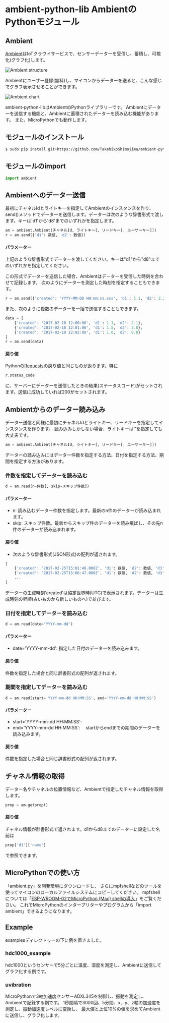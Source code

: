 # ambient-python-lib AmbientのPythonモジュール

## Ambient
[Ambient](https://ambidata.io)はIoTクラウドサービスで、センサーデーターを受信し、蓄積し、可視化(グラフ化)します。

![Ambient structure](https://ambidata.io/wp/wp-content/uploads/2016/09/AmbientStructure.jpg)

Ambientにユーザー登録(無料)し、マイコンからデーターを送ると、こんな感じでグラフ表示させることができます。

![Ambient chart](https://ambidata.io/wp/wp-content/uploads/2016/09/fig3-1024x651.jpg)

ambient-python-libはAmbientのPythonライブラリーです。
Ambientにデーターを送信する機能と、Ambientに蓄積されたデーターを読み込む機能があります。
また、MicroPythonでも動作します。

## モジュールのインストール

```sh
$ sudo pip install git+https://github.com/TakehikoShimojima/ambient-python-lib.git
```

## モジュールのimport

```python
import ambient
```
## Ambientへのデーター送信

最初にチャネルIdとライトキーを指定してAmbientのインスタンスを作り、send()メソッドでデーターを送信します。データーは次のような辞書形式で渡します。キーは'd1'から'd8'までのいずれかを指定します。

```python
am = ambient.Ambient(チャネルId, ライトキー[, リードキー[, ユーザーキー]])
r = am.send({'d1': 数値, 'd2': 数値})
```

#### パラメーター
  上記のような辞書形式でデーターを渡してください。キーは"d1"から"d8"までのいずれかを指定してください。

この形式でデーターを送信した場合、Ambientはデーターを受信した時刻を合わせて記録します。 次のようにデーターを測定した時刻を指定することもできます。

```python
r = am.send({'created': 'YYYY-MM-DD HH:mm:ss.sss', 'd1': 1.1, 'd2': 2.2})
```

また、次のように複数のデーターを一括で送信することもできます。

```python
data = [
    {'created': '2017-02-18 12:00:00', 'd1': 1.1, 'd2': 2.1},
    {'created': '2017-02-18 12:01:00', 'd1': 1.5, 'd2': 3.8},
    {'created': '2017-02-18 12:02:00', 'd1': 1.0, 'd2': 0.8}
]
r = am.send(data)
```

#### 戻り値

Pythonの[Requests](http://requests-docs-ja.readthedocs.io/en/latest/)の戻り値と同じものが返ります。特に

```python
r.status_code
```

に、サーバーにデーターを送信したときの結果(ステータスコード)がセットされます。送信に成功していれば200がセットされます。

## Ambientからのデーター読み込み

データー送信と同様に最初にチャネルIdとライトキー、リードキーを指定してインスタンスを作ります。
読み込みしかしない場合、ライトキーは''を指定しても大丈夫です。

```python
am = ambient.Ambient(チャネルId, ライトキー[, リードキー[, ユーザーキー]])
```

データーの読み込みにはデーター件数を指定する方法、日付を指定する方法、期間を指定する方法があります。

### 件数を指定してデーターを読み込む

```python
d = am.read(n=件数[, skip=スキップ件数])
```

#### パラメーター

* n: 読み込むデーター件数を指定します。最新のn件のデーターが読み込まれます。
* skip: スキップ件数。最新からスキップ件のデーターを読み飛ばし、その先n件のデーターが読み込まれます。

#### 戻り値

* 次のような辞書形式(JSON形式)の配列が返されます。

```python
[
    {'created': '2017-02-25T15:01:48.000Z', 'd1': 数値, 'd2': 数値, 'd3': 数値},
    {'created': '2017-02-25T15:06:47.000Z', 'd1': 数値, 'd2': 数値, 'd3': 数値},
    ...
]
```

データーの生成時刻'created'は協定世界時(UTC)で表示されます。データーは生成時刻の昇順(古いものから新しいものへ)で並びます。

### 日付を指定してデーターを読み込む

```python
d = am.read(date='YYYY-mm-dd')
```

#### パラメーター

* date='YYYY-mm-dd': 指定した日付のデーターを読み込みます。

#### 戻り値

件数を指定した場合と同じ辞書形式の配列が返されます。

### 期間を指定してデーターを読み込む

```python
d = am.read(start='YYYY-mm-dd HH:MM:SS', end='YYYY-mm-dd HH:MM:SS')
```

#### パラメーター

* start='YYYY-mm-dd HH:MM:SS':
* end='YYYY-mm-dd HH:MM:SS':
　startからendまでの期間のデーターを読み込みます。

#### 戻り値

件数を指定した場合と同じ辞書形式の配列が返されます。

## チャネル情報の取得

データー名やチャネルの位置情報など、Ambientで指定したチャネル情報を取得します。

```python
prop = am.getprop()
```

#### 戻り値

チャネル情報が辞書形式で返されます。d1からd8までのデーターに設定した名前は

```python
prop['d1']['name']
```

で参照できます。

## MicroPythonでの使い方

「ambient.py」を開発環境にダウンロードし、
さらにmpfshellなどのツールを使ってマイコンのローカルファイルシステムにコピーしてください。
mpfshellについては「[ESP-WROOM-02でMicroPython (Mac) shellの導入](http://qiita.com/taka-murakami/items/25bec288d4aa1bc6f63f)」をご覧ください。
これでMicroPythonのインタープリターやプログラムから「import ambient」できるようになります。

## Example

examplesディレクトリーの下に例を置きました。

### hdc1000_example

hdc1000というセンサーで5分ごとに温度、湿度を測定し、Ambientに送信してグラフ化する例です。

### uvibration

MicroPythonで3軸加速度センサーADXL345を制御し、振動を測定し、Ambientで記録する例です。
1秒間隔で3000回、5分間、x、y、z軸の加速度を測定し、振動加速度レベルに変換し、
最大値と上位10%の値を求めてAmbientに送信し、グラフ化します。
